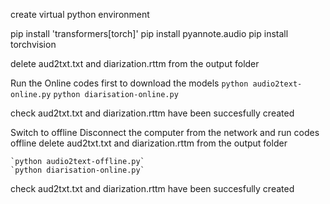 create virtual python environment

pip install 'transformers[torch]'
pip install pyannote.audio
pip install torchvision


delete aud2txt.txt and diarization.rttm from the output folder

Run the Online codes first to download the models
    `python audio2text-online.py`
    `python diarisation-online.py`

check aud2txt.txt and diarization.rttm have been succesfully created


Switch to offline
    Disconnect the computer from the network and run codes offline
    delete aud2txt.txt and diarization.rttm from the output folder

    `python audio2text-offline.py`
    `python diarisation-online.py`

check aud2txt.txt and diarization.rttm have been succesfully created







